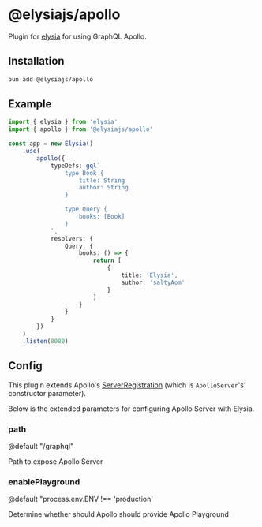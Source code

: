 # @elysiajs/apollo
Plugin for [elysia](https://github.com/elysiajs/elysia) for using GraphQL Apollo.

## Installation
```bash
bun add @elysiajs/apollo
```

## Example
```typescript
import { elysia } from 'elysia'
import { apollo } from '@elysiajs/apollo'

const app = new Elysia()
    .use(
        apollo({
            typeDefs: gql`
                type Book {
                    title: String
                    author: String
                }

                type Query {
                    books: [Book]
                }
            `,
            resolvers: {
                Query: {
                    books: () => {
                        return [
                            {
                                title: 'Elysia',
                                author: 'saltyAom'
                            }
                        ]
                    }
                }
            }
        })
    )
    .listen(8080)
```

## Config
This plugin extends Apollo's [ServerRegistration](https://www.apollographql.com/docs/apollo-server/api/apollo-server/#options) (which is `ApolloServer`'s' constructor parameter).

Below is the extended parameters for configuring Apollo Server with Elysia.
### path
@default "/graphql"

Path to expose Apollo Server

### enablePlayground
@default "process.env.ENV !== 'production'

Determine whether should Apollo should provide Apollo Playground
